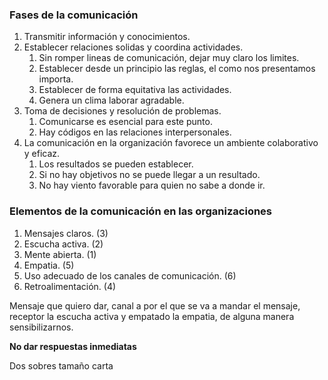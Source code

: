 ### Fases de la comunicación

1. Transmitir información y conocimientos.
2. Establecer relaciones solidas y coordina actividades.
	1. Sin romper lineas de comunicación, dejar muy claro los limites.
	2. Establecer desde un principio las reglas, el como nos presentamos importa.
	3. Establecer de forma equitativa las actividades.
	4. Genera un clima laborar agradable.
3. Toma de decisiones y resolución de problemas.
	1. Comunicarse es esencial para este punto.
	2. Hay códigos en las relaciones interpersonales.
4. La comunicación en la organización favorece un ambiente colaborativo y eficaz.
	1. Los resultados se pueden establecer.
	2. Si no hay objetivos no se puede llegar a un resultado.
	3. No hay viento favorable para quien no sabe a donde ir.

### Elementos de la comunicación en las organizaciones

1. Mensajes claros. (3)
2. Escucha activa. (2)
3. Mente abierta. (1)
4. Empatia. (5)
5. Uso adecuado de los canales de comunicación. (6)
6. Retroalimentación. (4)

Mensaje que quiero dar, canal a por el que se va a mandar el mensaje, receptor la escucha activa y empatado la empatia, de alguna manera sensibilizarnos.

**No dar respuestas inmediatas**

Dos sobres tamaño carta
